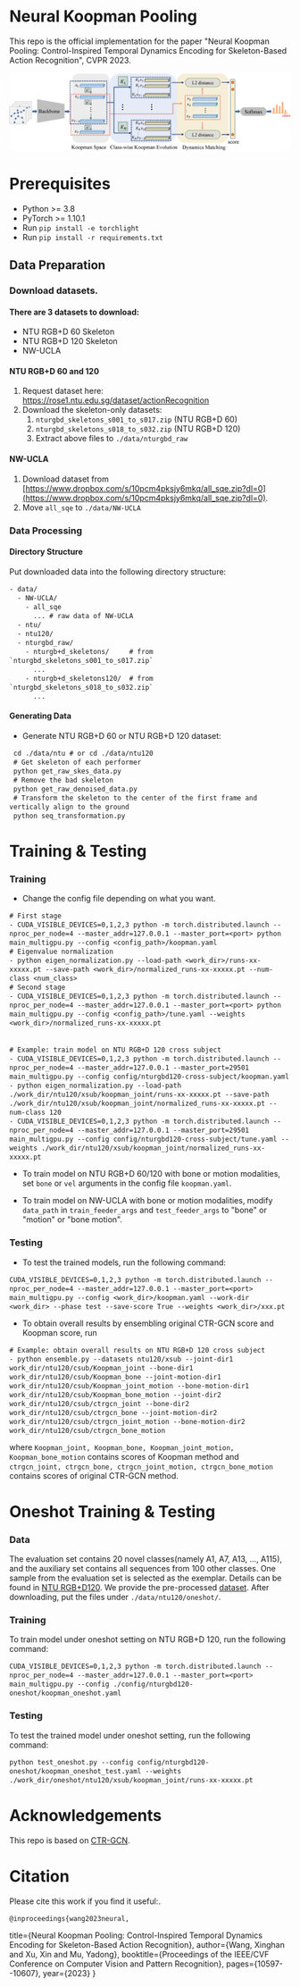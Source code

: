 # Neural Koopman Pooling
This repo is the official implementation for the paper "Neural Koopman Pooling: Control-Inspired Temporal Dynamics Encoding for Skeleton-Based Action Recognition", CVPR 2023.

![image](src/overall.png)

# Prerequisites

- Python >= 3.8
- PyTorch >= 1.10.1
- Run `pip install -e torchlight` 
- Run `pip install -r requirements.txt`

## Data Preparation

### Download datasets.

#### There are 3 datasets to download:

- NTU RGB+D 60 Skeleton
- NTU RGB+D 120 Skeleton
- NW-UCLA

#### NTU RGB+D 60 and 120

1. Request dataset here: https://rose1.ntu.edu.sg/dataset/actionRecognition
2. Download the skeleton-only datasets:
   1. `nturgbd_skeletons_s001_to_s017.zip` (NTU RGB+D 60)
   2. `nturgbd_skeletons_s018_to_s032.zip` (NTU RGB+D 120)
   3. Extract above files to `./data/nturgbd_raw`

#### NW-UCLA

1. Download dataset from [https://www.dropbox.com/s/10pcm4pksjy6mkq/all_sqe.zip?dl=0](https://www.dropbox.com/s/10pcm4pksjy6mkq/all_sqe.zip?dl=0).
2. Move `all_sqe` to `./data/NW-UCLA`

### Data Processing

#### Directory Structure

Put downloaded data into the following directory structure:

```
- data/
  - NW-UCLA/
    - all_sqe
      ... # raw data of NW-UCLA
  - ntu/
  - ntu120/
  - nturgbd_raw/
    - nturgb+d_skeletons/     # from `nturgbd_skeletons_s001_to_s017.zip`
      ...
    - nturgb+d_skeletons120/  # from `nturgbd_skeletons_s018_to_s032.zip`
      ...
```

#### Generating Data

- Generate NTU RGB+D 60 or NTU RGB+D 120 dataset:

```
 cd ./data/ntu # or cd ./data/ntu120
 # Get skeleton of each performer
 python get_raw_skes_data.py
 # Remove the bad skeleton 
 python get_raw_denoised_data.py
 # Transform the skeleton to the center of the first frame and vertically align to the ground
 python seq_transformation.py
```


# Training & Testing

### Training

- Change the config file depending on what you want.
```
# First stage
- CUDA_VISIBLE_DEVICES=0,1,2,3 python -m torch.distributed.launch --nproc_per_node=4 --master_addr=127.0.0.1 --master_port=<port> python main_multigpu.py --config <config_path>/koopman.yaml
# Eigenvalue normalization
- python eigen_normalization.py --load-path <work_dir>/runs-xx-xxxxx.pt --save-path <work_dir>/normalized_runs-xx-xxxxx.pt --num-class <num_class>
# Second stage
- CUDA_VISIBLE_DEVICES=0,1,2,3 python -m torch.distributed.launch --nproc_per_node=4 --master_addr=127.0.0.1 --master_port=<port> python main_multigpu.py --config <config_path>/tune.yaml --weights <work_dir>/normalized_runs-xx-xxxxx.pt


# Example: train model on NTU RGB+D 120 cross subject
- CUDA_VISIBLE_DEVICES=0,1,2,3 python -m torch.distributed.launch --nproc_per_node=4 --master_addr=127.0.0.1 --master_port=29501 main_multigpu.py --config config/nturgbd120-cross-subject/koopman.yaml
- python eigen_normalization.py --load-path ./work_dir/ntu120/xsub/koopman_joint/runs-xx-xxxxx.pt --save-path ./work_dir/ntu120/xsub/koopman_joint/normalized_runs-xx-xxxxx.pt --num-class 120
- CUDA_VISIBLE_DEVICES=0,1,2,3 python -m torch.distributed.launch --nproc_per_node=4 --master_addr=127.0.0.1 --master_port=29501 main_multigpu.py --config config/nturgbd120-cross-subject/tune.yaml --weights ./work_dir/ntu120/xsub/koopman_joint/normalized_runs-xx-xxxxx.pt
```

- To train model on NTU RGB+D 60/120 with bone or motion modalities, set `bone` or `vel` arguments in the config file `koopman.yaml`.

- To train model on NW-UCLA with bone or motion modalities, modify `data_path` in `train_feeder_args` and `test_feeder_args` to "bone" or "motion" or "bone motion".


### Testing

- To test the trained models, run the following command:
```
CUDA_VISIBLE_DEVICES=0,1,2,3 python -m torch.distributed.launch --nproc_per_node=4 --master_addr=127.0.0.1 --master_port=<port> main_multigpu.py --config <work_dir>/koopman.yaml --work-dir <work_dir> --phase test --save-score True --weights <work_dir>/xxx.pt
```

- To obtain overall results by ensembling original CTR-GCN score and Koopman score, run 
```
# Example: obtain overall results on NTU RGB+D 120 cross subject
- python ensemble.py --datasets ntu120/xsub --joint-dir1 work_dir/ntu120/csub/Koopman_joint --bone-dir1 work_dir/ntu120/csub/Koopman_bone --joint-motion-dir1 work_dir/ntu120/csub/Koopman_joint_motion --bone-motion-dir1 work_dir/ntu120/csub/Koopman_bone_motion --joint-dir2 work_dir/ntu120/csub/ctrgcn_joint --bone-dir2 work_dir/ntu120/csub/ctrgcn_bone --joint-motion-dir2 work_dir/ntu120/csub/ctrgcn_joint_motion --bone-motion-dir2 work_dir/ntu120/csub/ctrgcn_bone_motion
```
where ``Koopman_joint, Koopman_bone, Koopman_joint_motion, Koopman_bone_motion`` contains scores of Koopman method and ``ctrgcn_joint, ctrgcn_bone, ctrgcn_joint_motion, ctrgcn_bone_motion`` contains scores of original CTR-GCN method.

# Oneshot Training & Testing

### Data
The evaluation set contains 20 novel classes(namely A1, A7, A13, ..., A115), and the auxiliary set contains all sequences from 100 other classes. 
One sample from the evaluation set is selected as the exemplar. Details can be found in [NTU RGB+D120](https://github.com/shahroudy/NTURGB-D). We provide the pre-processed [dataset](https://pan.baidu.com/s/1Kkw0F1x9Pk5U3RwUEwYBCg?pwd=6r51).
After downloading, put the files under ``./data/ntu120/oneshot/``.

### Training
To train model under oneshot setting on NTU RGB+D 120, run the following command:
```
CUDA_VISIBLE_DEVICES=0,1,2,3 python -m torch.distributed.launch --nproc_per_node=4 --master_addr=127.0.0.1 --master_port=<port> main_multigpu.py --config ./config/nturgbd120-oneshot/koopman_oneshot.yaml
```

### Testing
To test the trained model under oneshot setting, run the following command:
```
python test_oneshot.py --config config/nturgbd120-oneshot/koopman_oneshot_test.yaml --weights ./work_dir/oneshot/ntu120/xsub/koopman_joint/runs-xx-xxxxx.pt
```

# Acknowledgements
This repo is based on [CTR-GCN](https://github.com/Uason-Chen/CTR-GCN).

# Citation

Please cite this work if you find it useful:.

    @inproceedings{wang2023neural,
title={Neural Koopman Pooling: Control-Inspired Temporal Dynamics Encoding for Skeleton-Based Action Recognition},
  author={Wang, Xinghan and Xu, Xin and Mu, Yadong},
  booktitle={Proceedings of the IEEE/CVF Conference on Computer Vision and Pattern Recognition},
  pages={10597--10607},
  year={2023}
}
